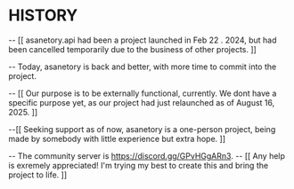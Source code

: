 # HISTORY
-- [[ asanetory.api had been a project launched in Feb 22 . 2024, but 
had been cancelled temporarily due to the business of other projects. ]]

-- Today, asanetory is back and better, with more time to commit into the project.

-- [[ Our purpose is to be externally functional, currently. 
We dont have a specific purpose yet, as our project had just relaunched as of August 16, 2025. ]]

--[[ Seeking support as of now, asanetory is a one-person project, 
being made by somebody with little experience but extra hope. ]]

-- The community server is https://discord.gg/GPvHGgARn3.
-- [[ Any help is exremely appreciated! I'm trying my best to create this and 
bring the project to life. ]]
